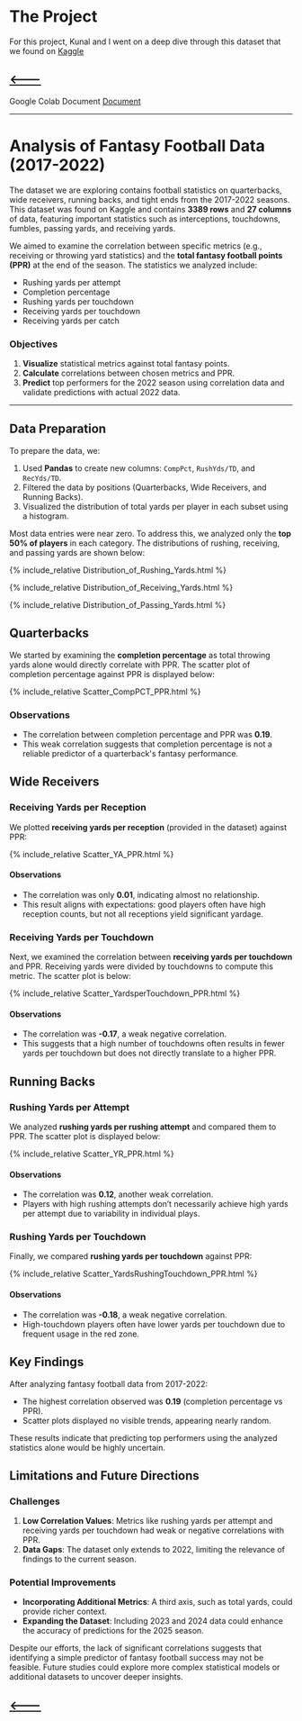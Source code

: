 # The Project
For this project, Kunal and I went on a deep dive through this dataset that we found on [Kaggle](https://www.kaggle.com/datasets/gbolduc/fantasy-football-data-2017-2023)

[<---](https://maxfleming05.github.io/)
---

Google Colab Document
[Document](/Final_project.ipynb)

---
 # Analysis of Fantasy Football Data (2017-2022)

The dataset we are exploring contains football statistics on quarterbacks, wide receivers, running backs, and tight ends from the 2017-2022 seasons. This dataset was found on Kaggle and contains **3389 rows** and **27 columns** of data, featuring important statistics such as interceptions, touchdowns, fumbles, passing yards, and receiving yards.

We aimed to examine the correlation between specific metrics (e.g., receiving or throwing yard statistics) and the **total fantasy football points (PPR)** at the end of the season. The statistics we analyzed include:

- Rushing yards per attempt
- Completion percentage
- Rushing yards per touchdown
- Receiving yards per touchdown
- Receiving yards per catch

### Objectives
1. **Visualize** statistical metrics against total fantasy points.
2. **Calculate** correlations between chosen metrics and PPR.
3. **Predict** top performers for the 2022 season using correlation data and validate predictions with actual 2022 data.

---

## Data Preparation

To prepare the data, we:

1. Used **Pandas** to create new columns: `CompPct`, `RushYds/TD`, and `RecYds/TD`.
2. Filtered the data by positions (Quarterbacks, Wide Receivers, and Running Backs).
3. Visualized the distribution of total yards per player in each subset using a histogram. 

Most data entries were near zero. To address this, we analyzed only the **top 50% of players** in each category. The distributions of rushing, receiving, and passing yards are shown below:

{% include_relative Distribution_of_Rushing_Yards.html %}


{% include_relative Distribution_of_Receiving_Yards.html %}


{% include_relative Distribution_of_Passing_Yards.html %}


## Quarterbacks

We started by examining the **completion percentage** as total throwing yards alone would directly correlate with PPR. The scatter plot of completion percentage against PPR is displayed below:

{% include_relative Scatter_CompPCT_PPR.html %}

### Observations
- The correlation between completion percentage and PPR was **0.19**.
- This weak correlation suggests that completion percentage is not a reliable predictor of a quarterback's fantasy performance.


## Wide Receivers

### Receiving Yards per Reception
We plotted **receiving yards per reception** (provided in the dataset) against PPR:

{% include_relative Scatter_YA_PPR.html %}

#### Observations
- The correlation was only **0.01**, indicating almost no relationship.
- This result aligns with expectations: good players often have high reception counts, but not all receptions yield significant yardage.


### Receiving Yards per Touchdown
Next, we examined the correlation between **receiving yards per touchdown** and PPR. Receiving yards were divided by touchdowns to compute this metric. The scatter plot is below:

{% include_relative Scatter_YardsperTouchdown_PPR.html %}

#### Observations
- The correlation was **-0.17**, a weak negative correlation.
- This suggests that a high number of touchdowns often results in fewer yards per touchdown but does not directly translate to a higher PPR.


## Running Backs

### Rushing Yards per Attempt
We analyzed **rushing yards per rushing attempt** and compared them to PPR. The scatter plot is displayed below:

{% include_relative Scatter_YR_PPR.html %}

#### Observations
- The correlation was **0.12**, another weak correlation.
- Players with high rushing attempts don’t necessarily achieve high yards per attempt due to variability in individual plays.


### Rushing Yards per Touchdown
Finally, we compared **rushing yards per touchdown** against PPR:

{% include_relative Scatter_YardsRushingTouchdown_PPR.html %}

#### Observations
- The correlation was **-0.18**, a weak negative correlation.
- High-touchdown players often have lower yards per touchdown due to frequent usage in the red zone.


## Key Findings

After analyzing fantasy football data from 2017-2022:
- The highest correlation observed was **0.19** (completion percentage vs PPR).
- Scatter plots displayed no visible trends, appearing nearly random.

These results indicate that predicting top performers using the analyzed statistics alone would be highly uncertain.


## Limitations and Future Directions

### Challenges
1. **Low Correlation Values**: Metrics like rushing yards per attempt and receiving yards per touchdown had weak or negative correlations with PPR.
2. **Data Gaps**: The dataset only extends to 2022, limiting the relevance of findings to the current season.

### Potential Improvements
- **Incorporating Additional Metrics**: A third axis, such as total yards, could provide richer context.
- **Expanding the Dataset**: Including 2023 and 2024 data could enhance the accuracy of predictions for the 2025 season.

Despite our efforts, the lack of significant correlations suggests that identifying a simple predictor of fantasy football success may not be feasible. Future studies could explore more complex statistical models or additional datasets to uncover deeper insights.

[<---](https://maxfleming05.github.io/)
---
